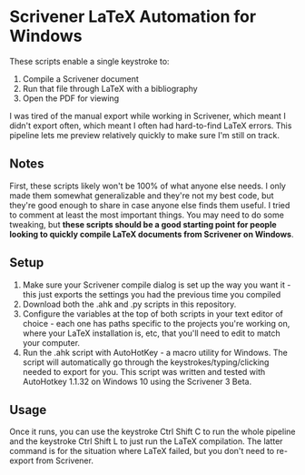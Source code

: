 # Scrivener LaTeX Automation for Windows
These scripts enable a single keystroke to:
1. Compile a Scrivener document
2. Run that file through LaTeX with a bibliography
3. Open the PDF for viewing

I was tired of the manual export while working in Scrivener, which meant I didn't export often, which meant I often had hard-to-find LaTeX errors. This pipeline lets me preview relatively quickly to make sure I'm still on track.

## Notes
First, these scripts likely won't be 100% of what anyone else needs. I only made them somewhat generalizable and they're not my best code, but they're good enough to share in case anyone else finds them useful. I tried to comment at least the most important things. You may need to do some tweaking, but **these scripts should be a good starting point for people looking to quickly compile LaTeX documents from Scrivener on Windows**.

## Setup
1. Make sure your Scrivener compile dialog is set up the way you want it - this just exports the settings you had the previous time you compiled
2. Download both the .ahk and .py scripts in this repository.
3. Configure the variables at the top of both scripts in your text editor of choice - each one has paths specific to the projects you're working on, where your LaTeX installation is, etc, that you'll need to edit to match your computer.
3. Run the .ahk script with AutoHotKey - a macro utility for Windows. The script will automatically go through the keystrokes/typing/clicking needed to export for you. This script was written and tested with AutoHotkey 1.1.32 on Windows 10 using the Scrivener 3 Beta.

## Usage
Once it runs, you can use the keystroke Ctrl Shift C to run the whole pipeline and the keystroke Ctrl Shift L to just run the LaTeX compilation. The latter command is for the situation where LaTeX failed, but you don't need to re-export from Scrivener.
